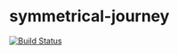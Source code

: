 # symmetrical-journey

[![Build Status](https://semaphoreci.com/api/v1/stanmd/symmetrical-journey/branches/ft-setup-repo/badge.svg)](https://semaphoreci.com/stanmd/symmetrical-journey)
